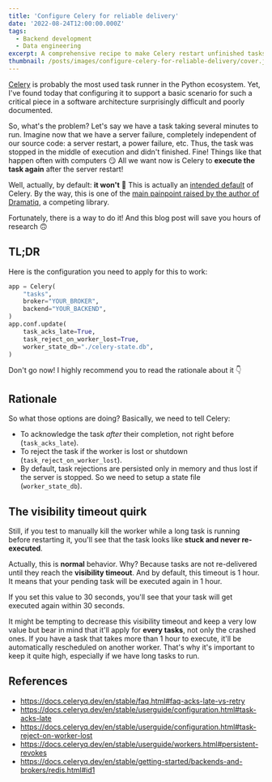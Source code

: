 ```yaml
---
title: 'Configure Celery for reliable delivery'
date: '2022-08-24T12:00:00.000Z'
tags:
  - Backend development
  - Data engineering
excerpt: A comprehensive recipe to make Celery restart unfinished tasks after server failure.
thumbnail: /posts/images/configure-celery-for-reliable-delivery/cover.jpg
---
```


[Celery](https://docs.celeryq.dev/en/stable/index.html) is probably the most used task runner in the Python ecosystem. Yet, I've found today that configuring it to support a basic scenario for such a critical piece in a software architecture surprisingly difficult and poorly documented.

So, what's the problem? Let's say we have a task taking several minutes to run. Imagine now that we have a server failure, completely independent of our source code: a server restart, a power failure, etc. Thus, the task was stopped in the middle of execution and didn't finished. Fine! Things like that happen often with computers 😏 All we want now is Celery to **execute the task again** after the server restart!

Well, actually, by default: **it won't** 🥹 This is actually an [intended default](https://docs.celeryq.dev/en/stable/userguide/tasks.html#Task.acks_late) of Celery. By the way, this is one of the [main painpoint raised by the author of Dramatiq](https://dramatiq.io/motivation.html#id2), a competing library.

Fortunately, there is a way to do it! And this blog post will save you hours of research 🙃

## TL;DR

Here is the configuration you need to apply for this to work:

```py
app = Celery(
    "tasks",
    broker="YOUR_BROKER",
    backend="YOUR_BACKEND",
)
app.conf.update(
    task_acks_late=True,
    task_reject_on_worker_lost=True,
    worker_state_db="./celery-state.db",
)
```

Don't go now! I highly recommend you to read the rationale about it 👇

## Rationale

So what those options are doing? Basically, we need to tell Celery:

* To acknowledge the task *after* their completion, not right before (`task_acks_late`).
* To reject the task if the worker is lost or shutdown (`task_reject_on_worker_lost`).
* By default, task rejections are persisted only in memory and thus lost if the server is stopped. So we need to setup a state file (`worker_state_db`).

## The visibility timeout quirk

Still, if you test to manually kill the worker while a long task is running before restarting it, you'll see that the task looks like **stuck and never re-executed**.

Actually, this is **normal** behavior. Why? Because tasks are not re-delivered until they reach the **visibility timeout**. And by default, this timeout is 1 hour. It means that your pending task will be executed again in 1 hour.

If you set this value to 30 seconds, you'll see that your task will get executed again within 30 seconds.

It might be tempting to decrease this visibility timeout and keep a very low value but bear in mind that it'll apply for **every tasks**, not only the crashed ones. If you have a task that takes more than 1 hour to execute, it'll be automatically rescheduled on another worker. That's why it's important to keep it quite high, especially if we have long tasks to run.

## References

* https://docs.celeryq.dev/en/stable/faq.html#faq-acks-late-vs-retry
* https://docs.celeryq.dev/en/stable/userguide/configuration.html#task-acks-late
* https://docs.celeryq.dev/en/stable/userguide/configuration.html#task-reject-on-worker-lost
* https://docs.celeryq.dev/en/stable/userguide/workers.html#persistent-revokes
* https://docs.celeryq.dev/en/stable/getting-started/backends-and-brokers/redis.html#id1
